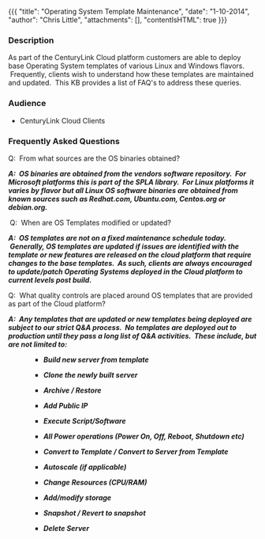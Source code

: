 {{{
  "title": "Operating System Template Maintenance",
  "date": "1-10-2014",
  "author": "Chris Little",
  "attachments": [],
  "contentIsHTML": true
}}}

<h3>Description&nbsp;</h3>
<p>As part of the CenturyLink Cloud platform customers are able to deploy base Operating System templates of various Linux and Windows flavors. &nbsp;Frequently, clients wish to understand how these templates are maintained and updated. &nbsp;This KB provides
  a list of FAQ's to address these queries.</p>
<h3>Audience</h3>
<ul>
  <li>CenturyLink Cloud Clients</li>
</ul>
<h3>Frequently Asked Questions</h3>
<p>Q: &nbsp;From what sources are the OS binaries obtained?</p>
<p><em><strong>A: &nbsp;OS binaries are obtained from the vendors software repository. &nbsp;For Microsoft platforms this is part of the SPLA library. &nbsp;For Linux platforms it varies by flavor but all Linux OS software binaries are obtained from known sources such as Redhat.com, Ubuntu.com, Centos.org or debian.org.</strong></em>
</p>
<p><em><strong>&nbsp;</strong></em>Q: &nbsp;When are OS Templates modified or updated?</p>
<p><em><strong>A: &nbsp;OS templates are not on a fixed maintenance schedule today. &nbsp;Generally, OS templates are updated if issues are identified with the template or new features are released on the cloud platform that require changes to the base templates. &nbsp;As such, clients are always encouraged to update/patch Operating Systems deployed in the Cloud platform to current levels post build.</strong></em>
</p>
<p>Q: &nbsp;What quality controls are placed around OS templates that are provided as part of the Cloud platform?</p>
<p><em><strong>A: &nbsp;Any templates that are updated or new templates being deployed are subject to our strict Q&amp;A process. &nbsp;No templates are deployed out to production until they pass a long list of Q&amp;A activities. &nbsp;These include, but are not limited to:</strong></em>
</p>
<ul>
  <ul>
    <ul>
      <li>
        <p><em><strong>Build new server from template</strong></em>
        </p>
      </li>
      <li>
        <p><em><strong>Clone the newly built server</strong></em>
        </p>
      </li>
      <li>
        <p><em><strong>Archive / Restore</strong></em>
        </p>
      </li>
      <li>
        <p><em><strong>Add Public IP</strong></em>
        </p>
      </li>
      <li>
        <p><em><strong>Execute Script/Software</strong></em>
        </p>
      </li>
      <li>
        <p><em><strong>All Power operations (Power On, Off, Reboot, Shutdown etc)</strong></em>
        </p>
      </li>
      <li>
        <p><em><strong>Convert to Template / Convert to Server from Template</strong></em>
        </p>
      </li>
      <li>
        <p><em><strong>Autoscale (if applicable)</strong></em>
        </p>
      </li>
      <li>
        <p><em><strong>Change Resources (CPU/RAM)</strong></em>
        </p>
      </li>
      <li>
        <p><em><strong>Add/modify storage</strong></em>
        </p>
      </li>
      <li>
        <p><em><strong>Snapshot / Revert to snapshot</strong></em>
        </p>
      </li>
      <li>
        <p><em><strong>Delete Server</strong></em>
        </p>
        <strong><em><br /></em></strong>
      </li>
    </ul>
  </ul>
</ul>
